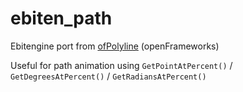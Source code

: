 # ebiten_path

Ebitengine port from [ofPolyline](https://openframeworks.cc/documentation/graphics/ofPolyline/) (openFrameworks)

Useful for path animation using `GetPointAtPercent()` / `GetDegreesAtPercent()` / `GetRadiansAtPercent()`
